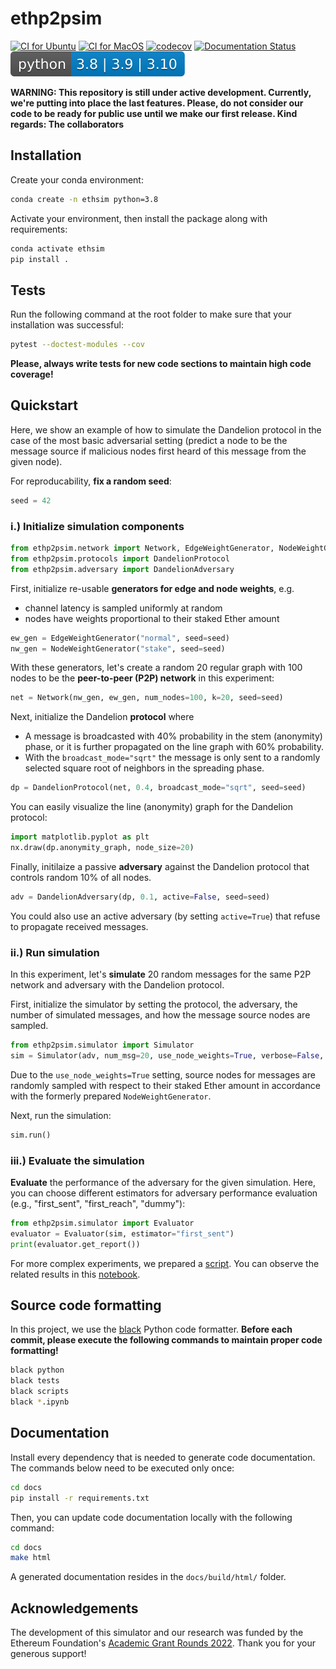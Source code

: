 # ethp2psim

[![CI for Ubuntu](https://github.com/ferencberes/ethsim/actions/workflows/ubuntu.yml/badge.svg)](https://github.com/ferencberes/ethsim/actions/workflows/ubuntu.yml)
[![CI for MacOS](https://github.com/ferencberes/ethsim/actions/workflows/macos.yml/badge.svg)](https://github.com/ferencberes/ethsim/actions/workflows/macos.yml)
[![codecov](https://codecov.io/gh/ferencberes/ethp2psim/branch/main/graph/badge.svg?token=6871LSZKSK)](https://codecov.io/gh/ferencberes/ethp2psim)
[![Documentation Status](https://readthedocs.org/projects/ethp2psim/badge/?version=latest)](https://ethp2psim.readthedocs.io/en/latest/?badge=latest)
![Python versions](pybadge.svg)

**WARNING: This repository is still under active development. Currently, we're putting into place the last features. Please, do not consider our code to be ready for public use until we make our first release. Kind regards: The collaborators**

## Installation

Create your conda environment:
```bash
conda create -n ethsim python=3.8
```

Activate your environment, then install the package along with requirements:
```bash
conda activate ethsim
pip install .
```

## Tests

Run the following command at the root folder to make sure that your installation was successful:
```bash
pytest --doctest-modules --cov
```
**Please, always write tests for new code sections to maintain high code coverage!**


## Quickstart

Here, we show an example of how to simulate the Dandelion protocol in the case of the most basic adversarial setting (predict a node to be the message source if malicious nodes first heard of this message from the given node).

For reproducability, **fix a random seed**:

```python
seed = 42
```

### i.) Initialize simulation components
```python
from ethp2psim.network import Network, EdgeWeightGenerator, NodeWeightGenerator
from ethp2psim.protocols import DandelionProtocol
from ethp2psim.adversary import DandelionAdversary
```

First, initialize re-usable **generators for edge and node weights**, e.g. 
   * channel latency is sampled uniformly at random
   * nodes have weights proportional to their staked Ether amount
   
```python
ew_gen = EdgeWeightGenerator("normal", seed=seed)
nw_gen = NodeWeightGenerator("stake", seed=seed)
```

With these generators, let's create a random 20 regular graph with 100 nodes to be the **peer-to-peer (P2P) network** in this experiment:
```python
net = Network(nw_gen, ew_gen, num_nodes=100, k=20, seed=seed)
```

Next, initialize the Dandelion **protocol** where 
   * A message is broadcasted with 40% probability in the stem (anonymity) phase, or it is further propagated on the line graph with 60% probability.  
   * With the `broadcast_mode="sqrt"` the message is only sent to a randomly selected square root of neighbors in the spreading phase.
   
```python
dp = DandelionProtocol(net, 0.4, broadcast_mode="sqrt", seed=seed)
```

You can easily visualize the line (anonymity) graph for the Dandelion protocol:
```python
import matplotlib.pyplot as plt
nx.draw(dp.anonymity_graph, node_size=20)
```

Finally, initilaize a passive **adversary** against the Dandelion protocol that controls random 10% of all nodes.
```python
adv = DandelionAdversary(dp, 0.1, active=False, seed=seed)
```
You could also use an active adversary (by setting `active=True`) that refuse to propagate received messages.

### ii.) Run simulation

In this experiment, let's **simulate** 20 random messages for the same P2P network and adversary with the Dandelion protocol.

First, initialize the simulator by setting the protocol, the adversary, the number of simulated messages, and how the message source nodes are sampled.
```python
from ethp2psim.simulator import Simulator
sim = Simulator(adv, num_msg=20, use_node_weights=True, verbose=False, seed=seed)
```
Due to the `use_node_weights=True` setting, source nodes for messages are randomly sampled with respect to their staked Ether amount in accordance with the formerly prepared `NodeWeightGenerator`.

Next, run the simulation:
```python
sim.run()
```

### iii.) Evaluate the simulation

**Evaluate** the performance of the adversary for the given simulation. Here, you can choose different estimators for adversary performance evaluation (e.g., "first_sent", "first_reach", "dummy"):
```python
from ethp2psim.simulator import Evaluator
evaluator = Evaluator(sim, estimator="first_sent")
print(evaluator.get_report())
```

For more complex experiments, we prepared a [script](scripts/compare_baselines.py). You can observe the related results in this [notebook](Results.ipynb).

## Source code formatting

In this project, we use the [black](https://github.com/psf/black) Python code formatter.
**Before each commit, please execute the following commands to maintain proper code formatting!**

```bash
black python
black tests
black scripts
black *.ipynb
```

## Documentation

Install every dependency that is needed to generate code documentation.
The commands below need to be executed only once:

```bash
cd docs
pip install -r requirements.txt
```

Then, you can update code documentation locally with the following command:
```bash
cd docs
make html
```

A generated documentation resides in the `docs/build/html/` folder.

## Acknowledgements

The development of this simulator and our research was funded by the Ethereum Foundation's [Academic Grant Rounds 2022](https://blog.ethereum.org/2022/07/29/academic-grants-grantee-announce). 
Thank you for your generous support!